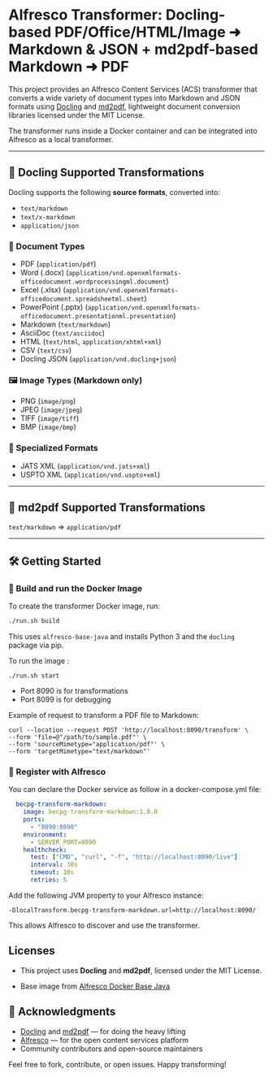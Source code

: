 # Alfresco Transformer: Docling-based PDF/Office/HTML/Image ➜ Markdown & JSON + md2pdf-based Markdown ➜ PDF

This project provides an Alfresco Content Services (ACS) transformer that converts a wide variety of document types into Markdown and JSON formats using [Docling](https://github.com/docling-project/docling) and [md2pdf](https://github.com/jmaupetit/md2pdf), lightweight document conversion libraries licensed under the MIT License.

The transformer runs inside a Docker container and can be integrated into Alfresco as a local transformer.

---

## 🚀 Docling Supported Transformations

Docling supports the following **source formats**, converted into:

- `text/markdown`
- `text/x-markdown`
- `application/json`

### 📄 Document Types

- PDF (`application/pdf`)
- Word (.docx) (`application/vnd.openxmlformats-officedocument.wordprocessingml.document`)
- Excel (.xlsx) (`application/vnd.openxmlformats-officedocument.spreadsheetml.sheet`)
- PowerPoint (.pptx) (`application/vnd.openxmlformats-officedocument.presentationml.presentation`)
- Markdown (`text/markdown`)
- AsciiDoc (`text/asciidoc`)
- HTML (`text/html`, `application/xhtml+xml`)
- CSV (`text/csv`)
- Docling JSON (`application/vnd.docling+json`)

### 🖼️ Image Types (Markdown only)

- PNG (`image/png`)
- JPEG (`image/jpeg`)
- TIFF (`image/tiff`)
- BMP (`image/bmp`)

### 🧾 Specialized Formats

- JATS XML (`application/vnd.jats+xml`)
- USPTO XML (`application/vnd.uspto+xml`)

---

## 🚀 md2pdf Supported Transformations

`text/markdown` => `application/pdf`

---



## 🛠️ Getting Started

### 🧱 Build and run the Docker Image

To create the transformer Docker image, run:

```bash
./run.sh build
```

This uses `alfresco-base-java` and installs Python 3 and the `docling` package via pip.

To run the image :

```
./run.sh start
```

* Port 8090 is for transformations
* Port 8099 is for debugging

Example of request to transform a PDF file to Markdown:

```shell
curl --location --request POST 'http://localhost:8090/transform' \
--form 'file=@"/path/to/sample.pdf"' \
--form 'sourceMimetype="application/pdf"' \
--form 'targetMimetype="text/markdown"'
```

### 🔗 Register with Alfresco

You can declare the Docker service as follow in a docker-compose.yml file:

```yaml
  becpg-transform-markdown:
    image: becpg-transform-markdown:1.0.0
    ports:
      - "8090:8090"
    environment:
      - SERVER_PORT=8090
    healthcheck:
      test: ["CMD", "curl", "-f", "http://localhost:8090/live"]
      interval: 30s
      timeout: 10s
      retries: 5
```

Add the following JVM property to your Alfresco instance:

```
-DlocalTransform.becpg-transform-markdown.url=http://localhost:8090/
```

This allows Alfresco to discover and use the transformer.

## Licenses

- This project uses **Docling** and **md2pdf**, licensed under the MIT License.

- Base image from [Alfresco Docker Base Java](https://github.com/Alfresco/alfresco-docker-base-java)

  

## 🙌 Acknowledgments

- [Docling](https://github.com/docling-project/docling) and [md2pdf](https://github.com/jmaupetit/md2pdf) — for doing the heavy lifting
- [Alfresco](https://www.alfresco.com/) — for the open content services platform
- Community contributors and open-source maintainers

Feel free to fork, contribute, or open issues. Happy transforming!
